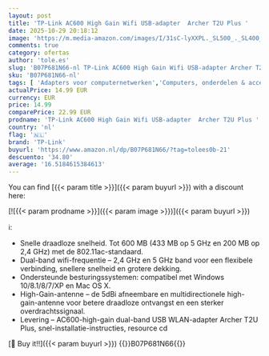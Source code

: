 ```yaml
---
layout: post
title: 'TP-Link AC600 High Gain Wifi USB-adapter  Archer T2U Plus '
date: 2025-10-29 20:18:12
image: 'https://m.media-amazon.com/images/I/31sC-lyXXPL._SL500_._SL400_.jpg'
comments: true
category: ofertas
author: 'tole.es'
slug: 'B07P681N66-nl TP-Link AC600 High Gain Wifi USB-adapter Archer T2U Plus'
sku: 'B07P681N66-nl'
tags: [ 'Adapters voor computernetwerken','Computers, onderdelen & accessoires','Elektronica','Netwerkapparaten','USB-netwerkadapters','tp-link','🇳🇱', ]
actualPrice: 14.99 EUR
currency: EUR
price: 14.99
comparePrice: 22.99 EUR
prodname: 'TP-Link AC600 High Gain Wifi USB-adapter  Archer T2U Plus '
country: 'nl'
flag: '🇳🇱'
brand: 'TP-Link'
buyurl: 'https://www.amazon.nl/dp/B07P681N66/?tag=tolees0b-21'
descuento: '34.80'
average: '16.5184615384613'
---
```


You can find [{{< param title >}}]({{< param buyurl >}}) with a discount here:

[![{{< param prodname >}}]({{< param image >}})]({{< param buyurl >}})

ℹ️:

- Snelle draadloze snelheid. Tot 600 MB (433 MB op 5 GHz en 200 MB op 2,4 GHz) met de 802.11ac-standaard.
- Dual-band wifi-frequentie – 2,4 GHz en 5 GHz band voor een flexibele verbinding, snellere snelheid en grotere dekking.
- Ondersteunde besturingssystemen: compatibel met Windows 10/8.1/8/7/XP en Mac OS X.
- High-Gain-antenne – de 5dBi afneembare en multidirectionele high-gain-antenne voor betere draadloze ontvangst en een sterker overdrachtssignaal.
- Levering – AC600-high-gain dual-band USB WLAN-adapter Archer T2U Plus, snel-installatie-instructies, resource cd

[🛒 Buy it!!]({{< param buyurl >}})
{{<world>}}B07P681N66{{</world>}}
